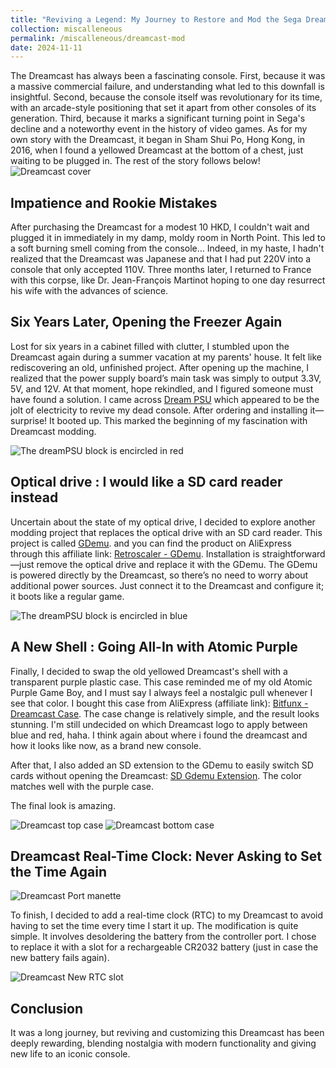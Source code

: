 ```yaml
---
title: "Reviving a Legend: My Journey to Restore and Mod the Sega Dreamcast"
collection: miscalleneous
permalink: /miscalleneous/dreamcast-mod
date: 2024-11-11
---
```


The Dreamcast has always been a fascinating console. First, because it was a massive commercial failure, and understanding what led to this downfall is insightful. Second, because the console itself was revolutionary for its time, with an arcade-style positioning that set it apart from other consoles of its generation. Third, because it marks a significant turning point in Sega's decline and a noteworthy event in the history of video games. As for my own story with the Dreamcast, it began in Sham Shui Po, Hong Kong, in 2016, when I found a yellowed Dreamcast at the bottom of a chest, just waiting to be plugged in. The rest of the story follows below!
![Dreamcast cover](/images/IMG_20240926_160341.jpg)

## Impatience and Rookie Mistakes

After purchasing the Dreamcast for a modest 10 HKD, I couldn't wait and plugged it in immediately in my damp, moldy room in North Point. This led to a soft burning smell coming from the console... Indeed, in my haste, I hadn't realized that the Dreamcast was Japanese and that I had put 220V into a console that only accepted 110V. Three months later, I returned to France with this corpse, like Dr. Jean-François Martinot hoping to one day resurrect his wife with the advances of science.


## Six Years Later, Opening the Freezer Again

Lost for six years in a cabinet filled with clutter, I stumbled upon the Dreamcast again during a summer vacation at my parents' house. It felt like rediscovering an old, unfinished project. After opening up the machine, I realized that the power supply board’s main task was simply to output 3.3V, 5V, and 12V. At that moment, hope rekindled, and I figured someone must have found a solution. I came across [Dream PSU](https://www.dreammods.net/psu.html) which appeared to be the jolt of electricity to revive my dead console. After ordering and installing it—surprise! It booted up. This marked the beginning of my fascination with Dreamcast modding.

![The dreamPSU block is encircled in red](/images/DreamPSUblock2.jpg)


## Optical drive : I would like a SD card reader instead

Uncertain about the state of my optical drive, I decided to explore another modding project that replaces the optical drive with an SD card reader. This project is called [GDemu](https://gdemu.wordpress.com/installation/gdemu-installation/).  and you can find the product on AliExpress through this affiliate link: [Retroscaler - GDemu](https://fr.aliexpress.com/item/1005005772235125.html?spm=a2g0o.order_list.order_list_main.319.6a5b5e5bA9Yqwn&gatewayAdapt=glo2fra). Installation is straightforward—just remove the optical drive and replace it with the GDemu. The GDemu is powered directly by the Dreamcast, so there’s no need to worry about additional power sources. Just connect it to the Dreamcast and configure it; it boots like a regular game.

![The dreamPSU block is encircled in blue](/images/DreamPSUblock2.jpg)



## A New Shell : Going All-In with Atomic Purple

Finally, I decided to swap the old yellowed Dreamcast's shell with a transparent purple plastic case. This case reminded me of my old Atomic Purple Game Boy, and I must say I always feel a nostalgic pull whenever I see that color. I bought this case from AliExpress (affiliate link): [Bitfunx - Dreamcast Case](https://fr.aliexpress.com/item/1005005764315288.html?spm=a2g0o.order_list.order_list_main.264.6a5b5e5bA9Yqwn&gatewayAdapt=glo2fra). The case change is relatively simple, and the result looks stunning. I'm still undecided on which Dreamcast logo to apply between blue and red, haha. I think again about where i found the dreamcast and how it looks like now, as a brand new console.

After that, I also added an SD extension to the GDemu to easily switch SD cards without opening the Dreamcast: [SD Gdemu Extension](https://fr.aliexpress.com/item/1005007532461191.html?spm=a2g0o.order_list.order_list_main.279.6a5b5e5bA9Yqwn&gatewayAdapt=glo2fra). The color matches well with the purple case.

The final look is amazing.

![Dreamcast top case](/images/topcase.jpg)
![Dreamcast bottom case](/images/bottomcase.jpg)


## Dreamcast Real-Time Clock: Never Asking to Set the Time Again

![Dreamcast Port manette](/images/portmanette.jpg)

To finish, I decided to add a real-time clock (RTC) to my Dreamcast to avoid having to set the time every time I start it up. The modification is quite simple. It involves desoldering the battery from the controller port. I chose to replace it with a slot for a rechargeable CR2032 battery (just in case the new battery fails again).

![Dreamcast New RTC slot](/images/rtc.jpg)

## Conclusion

It was a long journey, but reviving and customizing this Dreamcast has been deeply rewarding, blending nostalgia with modern functionality and giving new life to an iconic console.